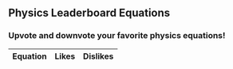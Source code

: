 <head>
	<script src="https://ajax.googleapis.com/ajax/libs/jquery/3.6.1/jquery.min.js"></script>
</head>

## Physics Leaderboard Equations 
<h3>Upvote and downvote your favorite physics equations!</h3>
<table>
  <thead>
  <tr>
    <th>Equation</th>
    <th>Likes</th>
    <th>Dislikes</th>
  </tr>
  </thead>
  <tbody id="result">
    <!-- javascript generated data -->
  </tbody>
</table>

</html>

<!-- Script is layed out in a sequence (without a function) and will execute when page is loaded -->
<script>

  var ip = location.host;
  console.log(ip);

  // prepare HTML defined "result" container for new output
  const resultContainer = document.getElementById("result");

  // keys for equation reactions
  const LIKE = "like";
  const DISLIKE = "dislike";

  // prepare fetch urls
  // const url = "https://flask.nighthawkcodingsociety.com/api/equations";
  const url = "https://hetvitrivedi.tk/api/physics";
  const get_url = url +"/";
  const like_url = url + "/like/";  // haha reaction
  const dislike_url = url + "/dislike/";  // DISLIKE reaction

  // prepare fetch GET options
  const options = {
    method: 'GET', // *GET, POST, PUT, DELETE, etc.
    mode: 'cors', // no-cors, *cors, same-origin
    cache: 'default', // *default, no-cache, reload, force-cache, only-if-cached
    credentials: 'same-origin', // include, same-origin, omit
    headers: {
      'Content-Type': 'application/json'
      // 'Content-Type': 'application/x-www-form-urlencoded',
    },
  };
  // prepare fetch PUT options, clones with JS Spread Operator (...)
  const post_options = {...options, method: 'POST'}; // clones and replaces method

  // fetch the API
  fetch(get_url, options)
    // response is a RESTful "promise" on any successful fetch
    .then(response => {
      // check for response errors
      if (response.status !== 200) {
          error('GET API response failure: ' + response.status);
          return;
      }
      // valid response will have JSON data
      response.json().then(data => {
          console.log(data);
          for (const row of data) {
            // make "tr element" for each "row of data"
            const tr = document.createElement("tr");
            
            // td for equation cell
            const equation = document.createElement("td");
              equation.innerHTML = row.id + ". " + row.equation;  // add fetched data to innerHTML

            // td for like cell with onclick actions
            const like = document.createElement("td");
              const like_but = document.createElement('button');
              like_but.id = LIKE+row.id   // establishes a LIKE JS id for cell
              like_but.innerHTML = row.like;  // add fetched "like count" to innerHTML
              like_but.onclick = function () {
                // onclick function call with "like parameters"
                reaction(LIKE, like_url+row.id, like_but.id);  
              };
              like.appendChild(like_but);  // add "like button" to like cell

            // td for DISLIKE cell with onclick actions
            const dislike = document.createElement("td");
              const dislike_but = document.createElement('button');
              dislike_but.id = DISLIKE+row.id  // establishes a DISLIKE JS id for cell
              dislike_but.innerHTML = row.dislike;  // add fetched "dislike count" to innerHTML
              dislike_but.onclick = function () {
                // onclick function call with "jeer parameters"
                reaction(DISLIKE, dislike_url+row.id, dislike_but.id);  
              };
              dislike.appendChild(dislike_but);  // add "dislike button" to dislike cell
             
            // this builds ALL td's (cells) into tr (row) element
            tr.appendChild(equation);
            tr.appendChild(like);
            tr.appendChild(dislike);

            // this adds all the tr (row) work above to the HTML "result" container
            resultContainer.appendChild(tr);
          }
      })
  })
  // catch fetch errors (ie Nginx ACCESS to server blocked)
  .catch(err => {
    error(err + " " + get_url);
  });

  // Reaction function to likes or jeers user actions
  function reaction(type, post_url, elemID) {

    // fetch the API
    fetch(post_url, post_options)
    // response is a RESTful "promise" on any successful fetch
    .then(response => {
      // check for response errors
      if (response.status !== 200) {
          error("post API response failure: " + response.status)
          return;  // api failure
      }
      // valid response will have JSON data
      response.json().then(data => {
          console.log(data);
          // Likes or Jeers updated/incremented
          if (type === LIKE) // like data element
            document.getElementById(elemID).innerHTML = data.like;  // fetched like data assigned to like Document Object Model (DOM)
          else if (type === DISLIKE) // jeer data element
            document.getElementById(elemID).innerHTML = data.dislike;  // fetched dislike data assigned to dislike Document Object Model (DOM)
          else
            error("unknown type: " + type);  // should never occur
      })
    })
    // catch fetch errors (ie Nginx ACCESS to server blocked)
    .catch(err => {
      error(err + " " + post_url);
    });
    
  }

  // Something went wrong with actions or responses
  function error(err) {
    // log as Error in console
    console.error(err);
    // append error to resultContainer
    const tr = document.createElement("tr");
    const td = document.createElement("td");
    td.innerHTML = err;
    tr.appendChild(td);
    resultContainer.appendChild(tr);
  }

</script>